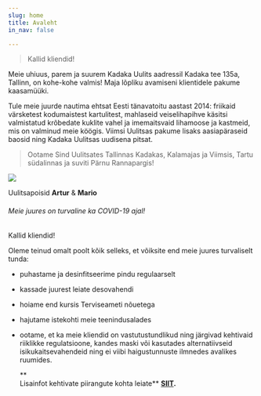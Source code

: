 ```yaml
---
slug: home
title: Avaleht
in_nav: false

---
```

> Kallid kliendid!

Meie uhiuus, parem ja suurem Kadaka Uulits aadressil Kadaka tee 135a, Tallinn, on kohe-kohe valmis! Maja lõpliku avamiseni klientidele pakume kaasamüüki.

Tule meie juurde nautima ehtsat Eesti tänavatoitu aastast 2014:  friikaid värsketest kodumaistest kartulitest, mahlaseid veiselihapihve käsitsi valmistatud krõbedate kuklite vahel ja imemaitsvaid lihamoose ja kastmeid, mis on valminud meie köögis. Viimsi Uulitsas pakume lisaks aasiapäraseid baosid ning Kadaka Uulitsas uudisena pitsat.

> Ootame Sind Uulitsates Tallinnas Kadakas, Kalamajas ja Viimsis, Tartu südalinnas ja suviti Pärnu Rannapargis!

![](uploads/uulitsapoisid.png)

Uulitsapoisid **Artur** & **Mario**

###### Meie juures on turvaline ka COVID-19 ajal!

Kallid kliendid! 

Oleme teinud omalt poolt kõik selleks, et võiksite end meie juures turvaliselt tunda: 

* puhastame ja desinfitseerime pindu regulaarselt
* kassade juurest leiate desovahendi
* hoiame end kursis Terviseameti nõuetega
* hajutame istekohti meie teenindusalades
* ootame, et ka meie kliendid on vastutustundlikud ning järgivad kehtivaid riiklikke regulatsioone, kandes maski või kasutades alternatiivseid isikukaitsevahendeid ning ei viibi haigustunnuste ilmnedes avalikes ruumides.   
    
  **  
  Lisainfot kehtivate piirangute kohta leiate** [**SIIT**](https://www.kriis.ee/et/eriolukord-koroonaviirus)**.**